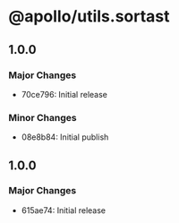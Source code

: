 # @apollo/utils.sortast

## 1.0.0

### Major Changes

- 70ce796: Initial release

### Minor Changes

- 08e8b84: Initial publish

## 1.0.0

### Major Changes

- 615ae74: Initial release
